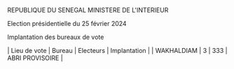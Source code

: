 REPUBLIQUE DU SENEGAL MINISTERE DE L'INTERIEUR

Election présidentielle du 25 février 2024

Implantation des bureaux de vote

| Lieu de vote | Bureau | Electeurs | Implantation |
| WAKHALDIAM | 3 | 333 | ABRI PROVISOIRE |
 
<!-- PageNumber="17/17" -->

